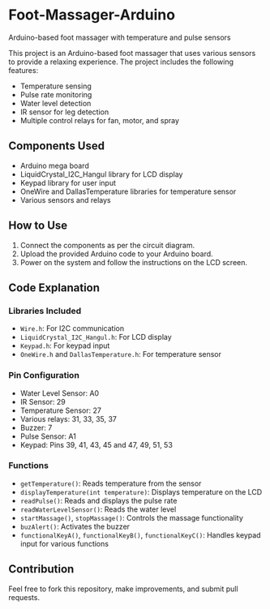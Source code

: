# Foot-Massager-Arduino
Arduino-based foot massager with temperature and pulse sensors

This project is an Arduino-based foot massager that uses various sensors to provide a relaxing experience. The project includes the following features:
- Temperature sensing
- Pulse rate monitoring
- Water level detection
- IR sensor for leg detection
- Multiple control relays for fan, motor, and spray

## Components Used
- Arduino mega board
- LiquidCrystal_I2C_Hangul library for LCD display
- Keypad library for user input
- OneWire and DallasTemperature libraries for temperature sensor
- Various sensors and relays

## How to Use
1. Connect the components as per the circuit diagram.
2. Upload the provided Arduino code to your Arduino board.
3. Power on the system and follow the instructions on the LCD screen.

## Code Explanation
### Libraries Included
- `Wire.h`: For I2C communication
- `LiquidCrystal_I2C_Hangul.h`: For LCD display
- `Keypad.h`: For keypad input
- `OneWire.h` and `DallasTemperature.h`: For temperature sensor

### Pin Configuration
- Water Level Sensor: A0
- IR Sensor: 29
- Temperature Sensor: 27
- Various relays: 31, 33, 35, 37
- Buzzer: 7
- Pulse Sensor: A1
- Keypad: Pins 39, 41, 43, 45 and 47, 49, 51, 53

### Functions
- `getTemperature()`: Reads temperature from the sensor
- `displayTemperature(int temperature)`: Displays temperature on the LCD
- `readPulse()`: Reads and displays the pulse rate
- `readWaterLevelSensor()`: Reads the water level
- `startMassage()`, `stopMassage()`: Controls the massage functionality
- `buzAlert()`: Activates the buzzer
- `functionalKeyA()`, `functionalKeyB()`, `functionalKeyC()`: Handles keypad input for various functions

## Contribution
Feel free to fork this repository, make improvements, and submit pull requests.

